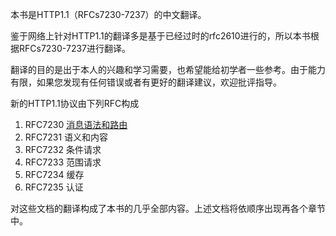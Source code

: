 本书是HTTP1.1（RFCs7230-7237）的中文翻译。

鉴于网络上针对HTTP1.1的翻译多是基于已经过时的rfc2610进行的，所以本书根据RFCs7230-7237进行翻译。

翻译的目的是出于本人的兴趣和学习需要，也希望能给初学者一些参考。由于能力有限，如果您发现有任何错误或者有更好的翻译建议，欢迎批评指导。



新的HTTP1.1协议由下列RFC构成

1. RFC7230 [消息语法和路由](rfc7230/README.md)
2. RFC7231 语义和内容
3. RFC7232 条件请求
4. RFC7233 范围请求
5. RFC7234 缓存
6. RFC7235 认证

对这些文档的翻译构成了本书的几乎全部内容。上述文档将依顺序出现再各个章节中。